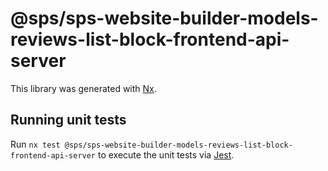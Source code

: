 # @sps/sps-website-builder-models-reviews-list-block-frontend-api-server

This library was generated with [Nx](https://nx.dev).

## Running unit tests

Run `nx test @sps/sps-website-builder-models-reviews-list-block-frontend-api-server` to execute the unit tests via [Jest](https://jestjs.io).
